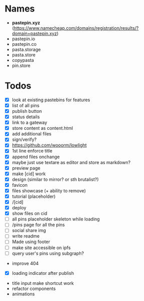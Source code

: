 # Names

- **pastepin.xyz** (https://www.namecheap.com/domains/registration/results/?domain=pastepin.xyz)
- pastepin.io
- pastepin.co
- pasta.storage
- pasta.store
- copypasta
- pin.store

# Todos

- [x] look at existing pastebins for features
- [x] list of all pins
- [x] publish button
- [x] status details
- [x] link to a gateway
- [x] store content as content.html
- [x] add additional files
- [x] sign/verify?
- [x] https://github.com/wooorm/lowlight
- [x] 1st line enforce title
- [x] append files onchange
- [x] maybe just use textare as editor and store as markdown?
- [x] preview page
- [x] make [cid] work
- [x] design (similar to mirror? or sth brutalist?)
- [x] favicon
- [x] files showcase (+ ability to remove)
- [x] tutorial (placeholder)
- [x] /[cid]
- [x] deploy
- [x] show files on cid
- [ ] all pins placeholder skeleton while loading
- [ ] /pins page for all the pins
- [ ] social share img
- [ ] write readme
- [ ] Made using footer
- [ ] make site accessible on ipfs
- [ ] query user's pins using subgraph?
- improve 404
- [x] loading indicator after publish
- title input make shortcut work
- refactor components
- animations
